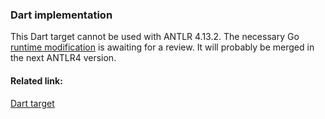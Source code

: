 ### Dart implementation

This Dart target cannot be used with ANTLR 4.13.2. 
The necessary Go [runtime modification](https://github.com/antlr/antlr4/pull/4646) is awaiting for a review.
It will probably be merged in the next ANTLR4 version.

#### Related link:
[Dart target](https://github.com/antlr/antlr4/blob/dev/doc/dart-target.md)
